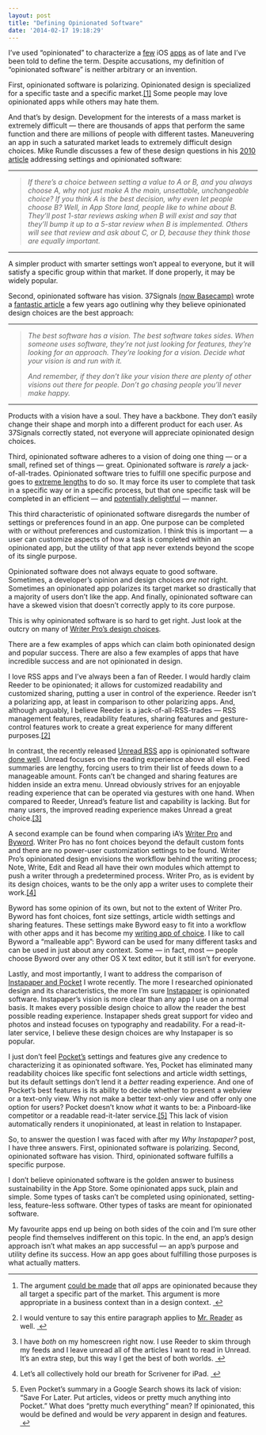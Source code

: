 ```yaml
---
layout: post
title: "Defining Opinionated Software"
date: '2014-02-17 19:18:29'
---
```


<p data-preserve-html-node="true">I&#8217;ve used &#8220;opinionated&#8221; to characterize a <a data-preserve-html-node="true" href="http://www.thenewsprint.co//why-instapaper">few</a> iOS <a data-preserve-html-node="true" href="http://www.thenewsprint.co//unread-is-opinionated-software">apps</a> as of late and I&#8217;ve been told to define the term. Despite accusations, my definition of &#8220;opinionated software&#8221; is neither arbitrary or an invention. </p>

<p data-preserve-html-node="true">First, opinionated software is polarizing. Opinionated design is specialized for a specific taste and a specific market.<a data-preserve-html-node="true" href="#fn:1" id="fnref:1" title="see footnote" class="footnote">[1]</a> Some people may love opinionated apps while others may hate them. </p>

<p data-preserve-html-node="true">And that&#8217;s by design. Development for the interests of a mass market is extremely difficult — there are thousands of apps that perform the same function and there are millions of people with different tastes. Maneuvering an app in such a saturated market leads to extremely difficult design choices. Mike Rundle discusses a few of these design questions in his <a data-preserve-html-node="true" href="http://flyosity.com/iphone/kill-the-settings-build-opinionated-software.php">2010 article</a> addressing settings and opinionated software:</p>

<hr data-preserve-html-node="true">

<blockquote data-preserve-html-node="true">
<p data-preserve-html-node="true"><em data-preserve-html-node="true">If there&#8217;s a choice between setting a value to A or B, and you always choose A, why not just make A the main, unsettable, unchangeable choice? If you think A is the best decision, why even let people choose B? Well, in App Store land, people like to whine about B. They&#8217;ll post 1-star reviews asking when B will exist and say that they&#8217;ll bump it up to a 5-star review when B is implemented. Others will see that review and ask about C, or D, because they think those are equally important.</em></p>
</blockquote>

<hr data-preserve-html-node="true">

<p data-preserve-html-node="true">A simpler product with smarter settings won&#8217;t appeal to everyone, but it will satisfy a specific group within that market. If done properly, it may be widely popular. </p>

<p data-preserve-html-node="true">Second, opinionated software has vision. 37Signals <a data-preserve-html-node="true" href="https://37signals.com/">(now Basecamp)</a> wrote a <a data-preserve-html-node="true" href="https://gettingreal.37signals.com/ch04_Make_Opinionated_Software.php">fantastic article</a> a few years ago outlining why they believe opinionated design choices are the best approach:</p>

<hr data-preserve-html-node="true">

<blockquote data-preserve-html-node="true">
<p data-preserve-html-node="true"><em data-preserve-html-node="true">The best software has a vision. The best software takes sides. When someone uses software, they&#8217;re not just looking for features, they&#8217;re looking for an approach. They&#8217;re looking for a vision. Decide what your vision is and run with it.</em></p>

<p data-preserve-html-node="true"><em data-preserve-html-node="true">And remember, if they don&#8217;t like your vision there are plenty of other visions out there for people. Don&#8217;t go chasing people you&#8217;ll never make happy.</em></p>
</blockquote>

<hr data-preserve-html-node="true">

<p data-preserve-html-node="true">Products with a vision have a soul. They have a backbone. They don&#8217;t easily change their shape and morph into a different product for each user. As 37Signals correctly stated, not everyone will appreciate opinionated design choices.</p>

<p data-preserve-html-node="true">Third, opinionated software adheres to a vision of doing one thing — or a small, refined set of things — great. Opinionated software is <em data-preserve-html-node="true">rarely</em> a jack-of-all-trades. Opinionated software tries to fulfill one specific purpose and goes to <a data-preserve-html-node="true" href="http://techinch.com/blog/Extreme-Apps">extreme lengths</a> to do so. It may force its user to complete that task in a specific way or in a specific process, but that one specific task will be completed in an efficient — and <a data-preserve-html-node="true" href="http://jaredsinclair.com/unread/">potentially delightful</a> — manner. </p>

<p data-preserve-html-node="true">This third characteristic of opinionated software disregards the number of settings or preferences found in an app. One purpose can be completed with or without preferences and customization. I think this is important — a user can customize aspects of how a task is completed within an opinionated app, but the utility of that app never extends beyond the scope of its single purpose. </p>

<p data-preserve-html-node="true">Opinionated software does not always equate to good software. Sometimes, a developer&#8217;s opinion and design choices <em data-preserve-html-node="true">are not</em> right. Sometimes an opinionated app polarizes its target market so drastically that a majority of users don&#8217;t like the app. And finally, opinionated software can have a skewed vision that doesn&#8217;t correctly apply to its core purpose. </p>

<p data-preserve-html-node="true">This is why opinionated software is so hard to get right. Just look at the outcry on many of <a data-preserve-html-node="true" href="http://mac.appstorm.net/reviews/office-review/writer-pro-is-an-exercise-in-disappointment/">Writer Pro&#8217;s design choices</a>. </p>

<p data-preserve-html-node="true">There are a few examples of apps which can claim both opinionated design and popular success. There are also a few examples of apps that have incredible success and are not opinionated in design. </p>

<p data-preserve-html-node="true">I love RSS apps and I&#8217;ve always been a fan of Reeder. I would hardly claim Reeder to be opinionated; it allows for customized readability and customized sharing, putting a user in control of the experience. Reeder isn&#8217;t a polarizing app, at least in comparison to other polarizing apps. And, although arguably, I believe Reeder is a jack-of-all-RSS-trades — RSS management features, readability features, sharing features and gesture-control features work to create a great experience for many different purposes.<a data-preserve-html-node="true" href="#fn:2" id="fnref:2" title="see footnote" class="footnote">[2]</a> </p>

<p data-preserve-html-node="true">In contrast, the recently released <a data-preserve-html-node="true" href="http://jaredsinclair.com/unread/">Unread RSS</a> app is opinionated software <a data-preserve-html-node="true" href="http://www.thenewsprint.co//unread-is-opinionated-software">done well</a>. Unread focuses on the reading experience above all else. Feed summaries are lengthy, forcing users to trim their list of feeds down to a manageable amount. Fonts can&#8217;t be changed and sharing features are hidden inside an extra menu. Unread obviously strives for an enjoyable reading experience that can be operated via gestures with one hand. When compared to Reeder, Unread&#8217;s feature list and capability is lacking. But for many users, the improved reading experience makes Unread a great choice.<a data-preserve-html-node="true" href="#fn:3" id="fnref:3" title="see footnote" class="footnote">[3]</a></p>

<p data-preserve-html-node="true">A second example can be found when comparing iA&#8217;s <a data-preserve-html-node="true" href="http://writer.pro">Writer Pro</a> and <a data-preserve-html-node="true" href="http://bywordapp.com/">Byword</a>. Writer Pro has no font choices beyond the default custom fonts and there are no power-user customization settings to be found. Writer Pro&#8217;s opinionated design envisions the workflow behind the writing process; Note, Write, Edit and Read all have their own modules which attempt to push a writer through a predetermined process. Writer Pro, as is evident by its design choices, wants to be the only app a writer uses to complete their work.<a data-preserve-html-node="true" href="#fn:4" id="fnref:4" title="see footnote" class="footnote">[4]</a></p>

<p data-preserve-html-node="true">Byword has some opinion of its own, but not to the extent of Writer Pro. Byword has font choices, font size settings, article width settings and sharing features. These settings make Byword easy to fit into a workflow with other apps and it has become my <a data-preserve-html-node="true" href="http://thesweetsetup.com/apps/our-favorite-markdown-writing-app-for-the-iphone/">writing app of choice</a>. I like to call Byword a &#8220;malleable app&#8221;: Byword can be used for many different tasks and can be used in just about any context. Some — in fact, most — people choose Byword over any other OS X text editor, but it still isn&#8217;t for everyone.</p>

<p data-preserve-html-node="true">Lastly, and most importantly, I want to address the comparison of <a data-preserve-html-node="true" href="http://www.thenewsprint.co//why-instapaper">Instapaper and Pocket</a> I wrote recently. The more I researched opinionated design and its characteristics, the more I&#8217;m sure <a data-preserve-html-node="true" href="http://instapaper.com">Instapaper</a> is opinionated software. Instapaper&#8217;s vision is more clear than any app I use on a normal basis. It makes every possible design choice to allow the reader the best possible reading experience. Instapaper sheds great support for video and photos and instead focuses on typography and readability. For a read-it-later service, I believe these design choices are why Instapaper is so popular.</p>

<p data-preserve-html-node="true">I just don&#8217;t feel <a data-preserve-html-node="true" href="http://getpocket.com">Pocket&#8217;s</a> settings and features give any credence to characterizing it as opinionated software. Yes, Pocket has eliminated many readability choices like specific font selections and article width settings, but its default settings don&#8217;t lend it a <em data-preserve-html-node="true">better</em> reading experience. And one of Pocket&#8217;s best features is its ability to decide whether to present a webview or a text-only view. Why not make a better text-only view and offer only one option for users? Pocket doesn&#8217;t know <em data-preserve-html-node="true">what</em> it wants to be: a Pinboard-like competitor or a readable read-it-later service.<a data-preserve-html-node="true" href="#fn:5" id="fnref:5" title="see footnote" class="footnote">[5]</a> This lack of vision automatically renders it unopinionated, at least in relation to Instapaper.</p>

<p data-preserve-html-node="true">So, to answer the question I was faced with after my <em data-preserve-html-node="true">Why Instapaper?</em> post, I have three answers. First, opinionated software is polarizing. Second, opinionated software has vision. Third, opinionated software fulfills a specific purpose. </p>

<p data-preserve-html-node="true">I don&#8217;t believe opinionated software is the golden answer to business sustainability in the App Store. Some opinionated apps suck, plain and simple. Some types of tasks can&#8217;t be completed using opinionated, setting-less, feature-less software. Other types of tasks are meant for opinionated software. </p>

<p data-preserve-html-node="true">My favourite apps end up being on both sides of the coin and I&#8217;m sure other people find themselves indifferent on this topic. In the end, an app&#8217;s design approach isn&#8217;t what makes an app successful — an app&#8217;s purpose and utility define its success. How an app goes about fulfilling those purposes is what actually matters.</p>

<div data-preserve-html-node="true" class="footnotes">
<hr data-preserve-html-node="true" />
<ol data-preserve-html-node="true">

<li data-preserve-html-node="true" id="fn:1">
<p data-preserve-html-node="true">The argument <a data-preserve-html-node="true" href="http://techinch.com/blog/Extreme-Apps">could be made</a> that <em data-preserve-html-node="true">all</em> apps are opinionated because they all target a specific part of the market. This argument is more appropriate in a business context than in a design context.  <a data-preserve-html-node="true" href="#fnref:1" title="return to article" class="reversefootnote">&#160;&#8617;</a></p>
</li>

<li data-preserve-html-node="true" id="fn:2">
<p data-preserve-html-node="true">I would venture to say this entire paragraph applies to <a data-preserve-html-node="true" href="http://www.curioustimes.de/mrreader/">Mr. Reader</a> as well. <a data-preserve-html-node="true" href="#fnref:2" title="return to article" class="reversefootnote">&#160;&#8617;</a></p>
</li>

<li data-preserve-html-node="true" id="fn:3">
<p data-preserve-html-node="true">I have <em data-preserve-html-node="true">both</em> on my homescreen right now. I use Reeder to skim through my feeds and I leave unread all of the articles I want to read in Unread. It&#8217;s an extra step, but this way I get the best of both worlds. <a data-preserve-html-node="true" href="#fnref:3" title="return to article" class="reversefootnote">&#160;&#8617;</a></p>
</li>

<li data-preserve-html-node="true" id="fn:4">
<p data-preserve-html-node="true">Let&#8217;s all collectively hold our breath for Scrivener for iPad. <a data-preserve-html-node="true" href="#fnref:4" title="return to article" class="reversefootnote">&#160;&#8617;</a></p>
</li>

<li data-preserve-html-node="true" id="fn:5">
<p data-preserve-html-node="true">Even Pocket&#8217;s summary in a Google Search shows its lack of vision: &#8220;Save For Later. Put articles, videos or pretty much anything into Pocket.&#8221; What does &#8220;pretty much everything&#8221; mean? If opinionated, this would be defined and would be <em data-preserve-html-node="true">very</em> apparent in design and features. <a data-preserve-html-node="true" href="#fnref:5" title="return to article" class="reversefootnote">&#160;&#8617;</a></p>
</li>

</ol>
</div>